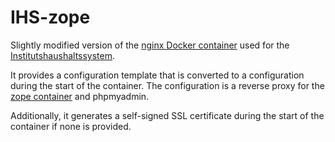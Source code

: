 # IHS-zope
Slightly modified version of the [nginx Docker container](https://hub.docker.com/_/nginx/) used for the [Institutshaushaltssystem](https://github.com/PhoenixD-IHS/IHS).

It provides a configuration template that is converted to a configuration during the start of the container. The configuration is a reverse proxy for the [zope container](https://github.com/PhoenixD-IHS/IHS-zope) and phpmyadmin.

Additionally, it generates a self-signed SSL certificate during the start of the container if none is provided.
